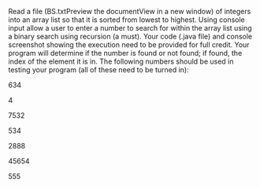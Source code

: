 Read a file (BS.txtPreview the documentView in a new window) of integers into an array list so that it is sorted from lowest to highest.  Using console input allow a user to enter a number to search for within the array list using a binary search using recursion (a must).  Your code (.java file) and console screenshot showing the execution need to be provided for full credit.  Your program will determine if the number is found or not found; if found, the index of the element it is in.  The following numbers should be used in testing your program (all of these need to be turned in):

634

4

7532

534

2888

45654

555